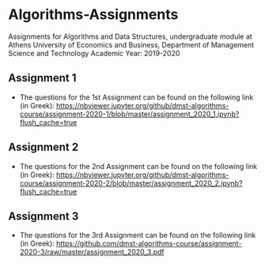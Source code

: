 # Algorithms-Assignments

Assignments for Algorithms and Data Structures, undergraduate module at Athens University of Economics and Business, Department of Management Science and Technology
Academic Year: 2019-2020

## Assignment 1
- The questions for the 1st Assignment can be found on the following link (in Greek): https://nbviewer.jupyter.org/github/dmst-algorithms-course/assignment-2020-1/blob/master/assignment_2020_1.ipynb?flush_cache=true

## Assignment 2
- The questions for the 2nd Assignment can be found on the following link (in Greek): https://nbviewer.jupyter.org/github/dmst-algorithms-course/assignment-2020-2/blob/master/assignment_2020_2.ipynb?flush_cache=true

## Assignment 3
- The questions for the 3rd Assignment can be found on the following link (in Greek): https://github.com/dmst-algorithms-course/assignment-2020-3/raw/master/assignment_2020_3.pdf
